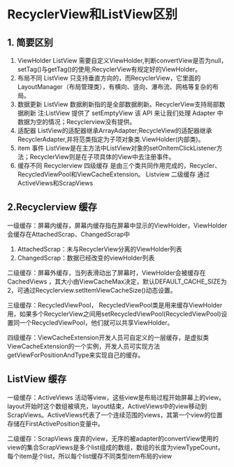 # RecyclerView和ListView区别

## 1. 简要区别
1. ViewHolder
ListView 需要自定义ViewHolder,判断convertView是否为null，setTag()与getTag()的使用;RecyclerView有规定好的ViewHolder。
2. 布局不同
ListView 只支持垂直方向的，而RecyclerView，它里面的LayoutManager（布局管理类），有横向、竖向、瀑布流、网格等复杂的布局。
3. 数据更新
ListView 数据刷新指的是全部数据刷新。RecyclerView支持局部数据刷新
注:ListView 提供了 setEmptyView 该 API 来让我们处理 Adapter 中数据为空的情况；Recyclerview没有提供。
4. 适配器
ListView的适配器继承ArrayAdapter;RecycleView的适配器继承RecyclerAdapter,并将范类指定为子项对象类.ViewHolder(内部类)。
5. item 事件
ListView是在主方法中ListView对象的setOnItemClickListener方法；RecyclerView则是在子项具体的View中去注册事件。
6. 缓存不同
Recyclerview 四级缓存 是由三个类共同作用完成的，Recycler、RecycledViewPool和ViewCacheExtension。
Listview 二级缓存 通过 ActiveViews和ScrapViews

## 2.Recyclerview 缓存
一级缓存：屏幕内缓存，屏幕内缓存指在屏幕中显示的ViewHolder，ViewHolder会缓存在AttachedScrap、ChangedScrap中

1. AttachedScrap：未与RecyclerView分离的ViewHolder列表
2. ChangedScrap：数据已经改变的viewHolder列表

二级缓存：屏幕外缓存，当列表滑动出了屏幕时，ViewHolder会被缓存在 CachedViews ，其大小由ViewCacheMax决定，默认DEFAULT_CACHE_SIZE为2，可通过Recyclerview.setItemViewCacheSize()动态设置。

三级缓存：RecycledViewPool， RecycledViewPool类是用来缓存ViewHolder用，如果多个RecyclerView之间用setRecycledViewPool(RecycledViewPool)设置同一个RecycledViewPool，他们就可以共享ViewHolder。

四级缓存：ViewCacheExtension开发人员可自定义的一层缓存，是虚拟类ViewCacheExtension的一个实例，开发人员可实现方法getViewForPositionAndType来实现自己的缓存。

## ListView 缓存
一级缓存：ActiveViews 活动等view，这些view是布局过程开始屏幕上的view。layout开始时这个数组被填充，layout结束，ActiveViews中的view移动到ScrapViews。ActiveViews代表了一个连续范围的views，其第一个view的位置存储在FirstActivePosition变量中。

二级缓存：ScrapViews 废弃的view，无序的被adapter的convertView使用的view的集合ScrapViews是多个list组成的数组，数组的长度为viewTypeCount，每个item是个list，所以每个list缓存不同类型item布局的view